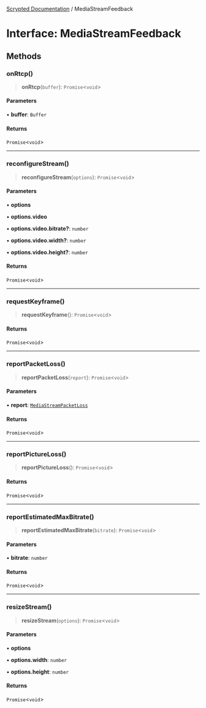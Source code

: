 [Scrypted Documentation](../globals.md) / MediaStreamFeedback

# Interface: MediaStreamFeedback

## Methods

### onRtcp()

> **onRtcp**(`buffer`): `Promise`\<`void`\>

#### Parameters

• **buffer**: `Buffer`

#### Returns

`Promise`\<`void`\>

***

### reconfigureStream()

> **reconfigureStream**(`options`): `Promise`\<`void`\>

#### Parameters

• **options**

• **options.video**

• **options.video.bitrate?**: `number`

• **options.video.width?**: `number`

• **options.video.height?**: `number`

#### Returns

`Promise`\<`void`\>

***

### requestKeyframe()

> **requestKeyframe**(): `Promise`\<`void`\>

#### Returns

`Promise`\<`void`\>

***

### reportPacketLoss()

> **reportPacketLoss**(`report`): `Promise`\<`void`\>

#### Parameters

• **report**: [`MediaStreamPacketLoss`](MediaStreamPacketLoss.md)

#### Returns

`Promise`\<`void`\>

***

### reportPictureLoss()

> **reportPictureLoss**(): `Promise`\<`void`\>

#### Returns

`Promise`\<`void`\>

***

### reportEstimatedMaxBitrate()

> **reportEstimatedMaxBitrate**(`bitrate`): `Promise`\<`void`\>

#### Parameters

• **bitrate**: `number`

#### Returns

`Promise`\<`void`\>

***

### resizeStream()

> **resizeStream**(`options`): `Promise`\<`void`\>

#### Parameters

• **options**

• **options.width**: `number`

• **options.height**: `number`

#### Returns

`Promise`\<`void`\>
